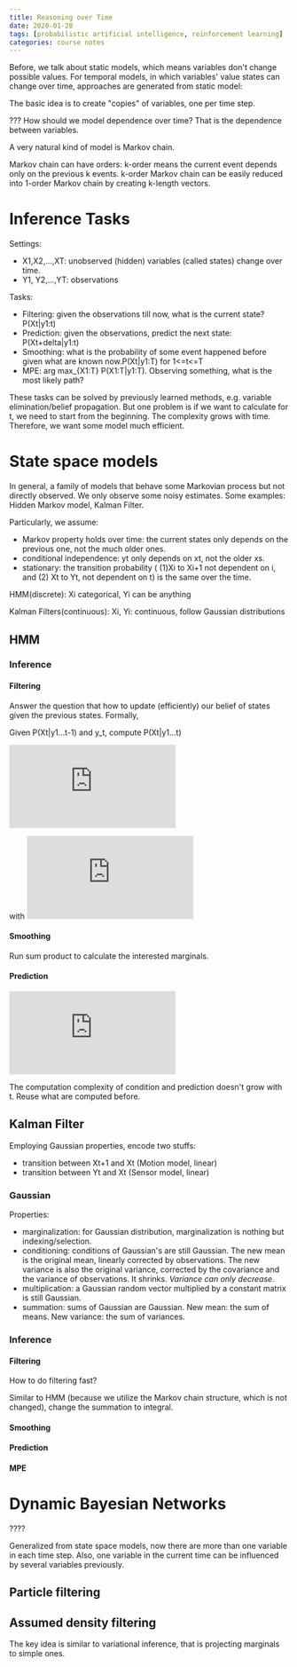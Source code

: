 ```yaml
---
title: Reasoning over Time
date: 2020-01-28
tags: [probabilistic artificial intelligence, reinforcement learning]
categories: course notes
---
```


Before, we talk about static models, which means variables don't change possible values. For temporal models, in which variables' value states can change over time, approaches are generated from static model:

The basic idea is to create "copies" of variables, one per time step.

??? How should we model dependence over time? That is the dependence between variables.

A very natural kind of model is Markov chain. 

Markov chain can have orders: k-order means the current event depends only on the previous k events. k-order Markov chain can be easily reduced into 1-order Markov chain by creating k-length vectors.



# Inference Tasks

Settings:

- X1,X2,...,XT: unobserved (hidden) variables (called states) change over time.
- Y1, Y2,...,YT: observations

Tasks:

- Filtering: given the observations till now, what is the current state? P(Xt|y1:t)
- Prediction: given the observations, predict the next state: P(Xt+delta|y1:t)
- Smoothing: what is the probability of some event happened before given what are known now.P(Xt|y1:T) for 1<=t<=T
- MPE: arg max_{X1:T} P(X1:T|y1:T). Observing something, what is the most likely path?

These tasks can be solved by previously learned methods, e.g. variable elimination/belief propagation. But one problem is if we want to calculate for t, we need to start from the beginning. The complexity grows with time. Therefore, we want some model much efficient. 



# State space models

In general, a family of models that behave some Markovian process but not directly observed. We only observe some noisy estimates. Some examples: Hidden Markov model, Kalman Filter.

Particularly, we assume:

- Markov property holds over time: the current states only depends on the previous one, not the much older ones.
- conditional independence: yt only depends on xt, not the older xs. 
- stationary: the transition probability ( (1)Xi to Xi+1 not dependent on i, and (2) Xt to Yt, not dependent on t) is the same over the time. 

HMM(discrete): Xi categorical, Yi can be anything

Kalman Filters(continuous): Xi, Yi: continuous, follow Gaussian distributions

## HMM

### Inference

#### Filtering

Answer the question that how to update (efficiently) our belief of states given the previous states. Formally,

Given P(Xt|y1...t-1) and y_t, compute P(Xt|y1...t)

![condtion](http://latex.codecogs.com/svg.latex?%5CPr%5BX_t%7Cy_%7B1%3At%7D%5D%3D%5Cfrac%7B1%7D%7BZ%7D%5CPr%5BX_t%7Cy_%7B1%3At-1%7D%5D%5CPr%5By_t%7CX_t%2Cy_%7B1%3At-1%7D%5D%20%3D%5Cfrac%7B1%7D%7BZ%7D%5CPr%5BX_t%7Cy_%7B1%3At-1%7D%5D%5CPr%5By_t%7CX_t%5D)

with ![condition2](http://latex.codecogs.com/svg.latex?Z%3D%5Csum_x%5CPr%5BX_t%3Dx%7Cy_%7B1%3At-1%7D%5D%5CPr%5By_t%7CX_t%3Dx%5D)

#### Smoothing

Run sum product to calculate the interested marginals.

#### Prediction

![pred](http://latex.codecogs.com/svg.latex?%5CPr%5BX_%7Bt%2B1%7D%7Cy_%7B1%3At%7D%5D%3D%5Csum_x%5CPr%5BX_t%3Dx%2CX_%7Bt%2B1%7D%7Cy_%7B1%3At%7D%5D%3D%5Csum_x%20%5CPr%5BX_t%3Dx%7Cy_%7B1%3At%7D%5D%5CPr%5BX_%7Bt%2B1%7D%7CX_t%3Dx%2Cy_%7B1%3At%7D%5D%3D%5Csum_x%5CPr%5BX_t%3Dx%7Cy_%7B1%3At%7D%5D%5CPr%5BX_%7Bt%2B1%7D%7CX_t%3Dx%5D)

The computation complexity of condition and prediction doesn't grow with t. Reuse what are computed before.

## Kalman Filter

Employing Gaussian properties, encode two stuffs:

- transition between Xt+1 and Xt (Motion model, linear)
- transition between Yt and Xt (Sensor model, linear)

### Gaussian

Properties: 

- marginalization: for Gaussian distribution, marginalization is nothing but indexing/selection.
- conditioning: conditions of Gaussian's are still Gaussian. The new mean is the original mean, linearly corrected by observations. The new variance is also the original variance, corrected by the covariance and the variance of observations. It shrinks. *Variance can only decrease*.
- multiplication: a Gaussian random vector multiplied by a constant matrix is still Gaussian.
- summation: sums of Gaussian are Gaussian. New mean: the sum of means. New variance: the sum of variances.

### Inference

#### Filtering

How to do filtering fast? 

Similar to HMM (because we utilize the Markov chain structure, which is not changed), change the summation to integral.

#### Smoothing
#### Prediction
#### MPE

# Dynamic Bayesian Networks

????

Generalized from state space models, now there are more than one variable in each time step. Also, one variable in the current time can be influenced by several variables previously.

## Particle filtering



## Assumed density filtering

The key idea is similar to variational inference, that is projecting marginals to simple ones.